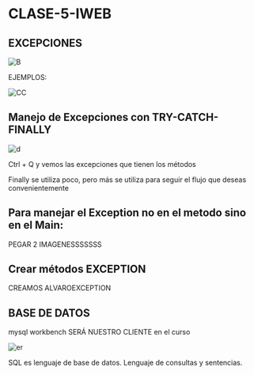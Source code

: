 # CLASE-5-IWEB

## EXCEPCIONES

![B](https://github.com/SergioABS0813/CLASE-5-IWEB/assets/134556600/9e1b6520-1ad7-48ac-a992-6630bd76431b)

EJEMPLOS:

![CC](https://github.com/SergioABS0813/CLASE-5-IWEB/assets/134556600/e65578e0-c6d1-4ba2-94c0-c3d7b27c456c)

## Manejo de Excepciones con TRY-CATCH-FINALLY

![d](https://github.com/SergioABS0813/CLASE-5-IWEB/assets/134556600/f335f909-630c-4727-ae37-0ac93735302a)

Ctrl + Q y vemos las excepciones que tienen los métodos

Finally se utiliza poco, pero más se utiliza para seguir el flujo que deseas convenientemente


## Para manejar el Exception no en el metodo sino en el Main:

PEGAR 2 IMAGENESSSSSSS 

## Crear métodos EXCEPTION

CREAMOS ALVAROEXCEPTION


## BASE DE DATOS

mysql workbench SERÁ NUESTRO CLIENTE en el curso

![er](https://github.com/SergioABS0813/CLASE-5-IWEB/assets/134556600/3c58a0ae-b2b7-4e61-85e2-3b3e1df263b6)

SQL es lenguaje de base de datos. Lenguaje de consultas y sentencias.



